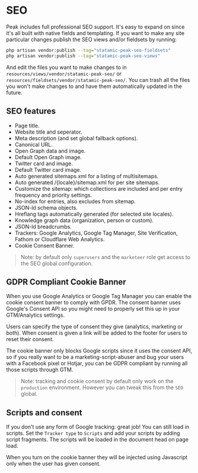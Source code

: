 # SEO

Peak includes full professional SEO support. It's easy to expand on since it's all built with native fields and templating. If you want to make any site particular changes publish the SEO views and/or fieldsets by running:

```bash
php artisan vendor:publish --tag="statamic-peak-seo-fieldsets"
php artisan vendor:publish --tag="statamic-peak-seo-views"
```

And edit the files you want to make changes to in `resources/views/vendor/statamic-peak-seo/` or `resources/fieldsets/vendor/statamic-peak-seo/`. You can trash all the files you won't make changes to and have them automatically updated in the future.

## SEO features
* Page title.
* Website title and seperator.
* Meta description (and set global fallback options).
* Canonical URL.
* Open Graph data and image.
* Default Open Graph image.
* Twitter card and image.
* Default Twitter card image.
* Auto generated sitemaps.xml for a listing of multisitemaps.
* Auto generated /{locale}/sitemap.xml for per site sitemaps.
* Customize the sitemap: which collections are included and per entry frequency and priority settings.
* No-index for entries, also excludes from sitemap.
* JSON-ld schema objects.
* Hreflang tags automatically generated (for selected site locales).
* Knowledge graph data (organization, person or custom).
* JSON-ld breadcrumbs.
* Trackers: Google Analytics, Google Tag Manager, Site Verification, Fathom or Cloudflare Web Analytics.
* Cookie Consent Banner.

> Note: by default only `superusers` and the `marketeer` role get access to the SEO global configuration.

## GDPR Compliant Cookie Banner

When you use Google Analytics or Google Tag Manager you can enable the cookie consent banner to comply with GPDR. The consent banner uses Google's Consent API so you might need to properly set this up in your GTM/Analytics settings.

Users can specify the type of consent they give (analytics, marketing or both). When consent is given a link will be added to the footer for users to reset their consent.

The cookie banner only blocks Google scripts since it uses the consent API, so if you really want to be a marketing-script-abuser and bug your users with a Facebook pixel or Hotjar, you can be GDPR compliant by running all those scripts through GTM.

> Note: tracking and cookie consent by default only work on the `production` environment. However you can tweak this from the `SEO` global.

## Scripts and consent

If you don't use any form of Google tracking: great job! You can still load in scripts. Set the `Tracker type` to `Scripts` and add your scripts by adding script fragments. The scripts will be loaded in the document head on page load.

When you turn on the cookie banner they will be injected using Javascript only when the user has given consent.
